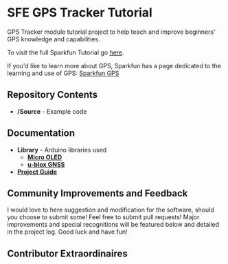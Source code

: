 SFE GPS Tracker Tutorial
========================================

GPS Tracker module tutorial project to help teach and improve beginners' GPS knowledge and capabilities.

To visit the full Sparkfun Tutorial go [here](https://learn.sparkfun.com/tutorials/gps-geo-mapping-at-the-push-of-a-button).

If you'd like to learn more about GPS, Sparkfun has a page dedicated to the learning and use of GPS: [Sparkfun GPS](https://www.sparkfun.com/gps)


Repository Contents
-------------------

* **/Source** - Example code 

Documentation
--------------
* **Library** - Arduino libraries used
  * **[Micro OLED](https://github.com/sparkfun/SparkFun_Micro_OLED_Arduino_Library)**
  * **[u-blox GNSS](https://github.com/sparkfun/SparkFun_u-blox_GNSS_Arduino_Library)**
* **[Project Guide](https://learn.sparkfun.com/tutorials/gps-geo-mapping-at-the-push-of-a-button)**


## Community Improvements and Feedback

I would love to here suggestion and modification for the software, should you choose to submit some! Feel free to submit pull requests! Major improvements and special recognitions will be featured below and detailed in the project log. Good luck and have fun!

## Contributor Extraordinaires

